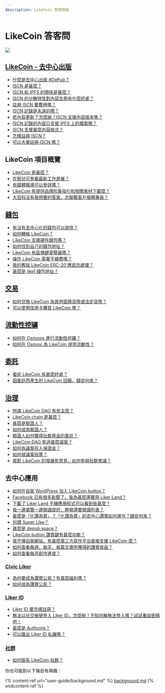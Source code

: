 ```yaml
---
description: LikeCoin 常見問題
---
```


# LikeCoin 答客問

![](.gitbook/assets/LikeCoin\_AD27\_Small\_Update-01.png)

## [LikeCoin - 去中心出版](./)

* [什麼是去中心出版 #DePub？](./)
* [ISCN 是甚麼？](guides/decentralized-publishing/what-is-iscn.md)
* [ISCN 和 IPFS 的關係是甚麼？](guides/decentralized-publishing/iscn-ipfs-relationship.md)
* [ISCN 的分散特性對內容生態有什麼好處？ ](guides/decentralized-publishing/benefits.md)
* [註冊 ISCN 要費用嗎？](guides/decentralized-publishing/what-is-iscn.md)
* [ISCN 記錄是永遠的嗎？](guides/decentralized-publishing/benefits.md)&#x20;
* [若內容更新了怎麼辦？ISCN 支援內容版本嗎？ ](guides/decentralized-publishing/what-is-iscn.md)
* [ISCN 記錄的內容只支援 IPFS 上的檔案嗎？ ](guides/decentralized-publishing/iscn-ipfs-relationship.md)
* [ISCN 支援甚麼內容格式？](guides/decentralized-publishing/content-type.md)
* [怎樣註冊 ISCN？ ](guides/decentralized-publishing/app.like.co.md)
* [可以大量註冊 ISCN 嗎？](guides/decentralized-publishing/iscn-batch-uploader.md)

## LikeCoin 項目概覽

* [LikeCoin 是甚麼？](./)
* [在那兒可參看最新工作進展？](updates.md)
* [有媒體報導可以參詳嗎？](guides/on-the-news.md)
* [LikeCoin 有提供品牌形象指引和相關素材下載麼？](branding.md)
* [大百科沒有我想要的答案，怎聯繫客戶服務專員？](faq.md#likecoin-qu-zhong-xin-chu-ban)

## [錢包](guides/wallet/)

* [有沒有去中心化的錢包可以提供？](guides/wallet/keplr/)
* [如何轉帳 LikeCoin？](guides/wallet/like-pay.md)
* [LikeCoin 支援硬件錢包嗎？](guides/wallet/hardware-wallet.md)
* [如何找到自己的錢包地址？](guides/wallet/wallet-address.md)
* [LikeCoin 有區塊鏈瀏覽器嗎？](guides/wallet/big-dipper.md)
* [操作 LikeCoin 需要手續費嗎？](guides/wallet/transaction-fee.md)
* [我的舊版 LikeCoin ERC-20 應該怎處理？](guides/wallet/migration/)
* [甚麼是 like1 錢包地址？](guides/wallet/like-address-prefix.md)

## [交易](guides/trade/)

* [如何兌換 LikeCoin 為其他密碼貨幣或法定貨幣？](guides/trade/)
* [可以使用信用卡購買 LikeCoin 嗎？](archive/archive/trade/trade-in-liquid.md)

## [流動性挖礦](faq.md#undefined)

* [如何在 Osmosis 進行流動性挖礦？](guides/liquidity/osmosis.md)
* [如何在 Osmosi 為 LikeCoin 提供流動性？](guides/liquidity/osmosis.md)

## [委託](guides/stake/)

* [委託 LikeCoin 有甚麼好處？](guides/stake/delegation-of-likecoin.md)
* [因委託而產生的 LikeCoin 回報，錢從何來？](guides/stake/where-comes-the-likecoin-rewards.md)

## [治理](guides/governance/)

* [所謂 LikeCoin DAO 有民主麼？](guides/governance/liquid-democracy.md)
* [LikeCoin chain 是甚麼？](guides/governance/likecoin-chain.md)
* [甚麼是驗證人？](guides/governance/what-is-a-validator/)
* [如何成為驗證人？](broken-reference)
* [驗證人如何獲得社群基金的委託？](guides/governance/what-is-a-validator/community-delegation.md)
* [LikeCoin DAO 有過甚麼議案？](guides/governance/proposals.md)
* [如何為議案存入保證金？](guides/governance/proposal-deposit.md)&#x20;
* [如何就議案投票？](guides/governance/direct-vote.md)
* [我對 LikeCoin 的發展有意見，如何參與社群會議？](guides/governance/community-call.md)

## 去中心應用

* [如何在自架 WordPress 加入 LikeCoin button？](user-guide/wordpress.md)
* [Facebook 已有很多新聞了，我為甚麼還要用 Liker Land？](user-guide/liker-land/)
* [下載了 Liker Land 手機應用程式可以看到些甚麼？](user-guide/liker-land/)
* [我一邊瀏覽一邊閱讀就好，幹嘛還要閱讀列表？](archive/archive/liker-land/reading-list.md)
* [甚麼是「化讚為賞」？「化讚為賞」的去中心讚賞如何運作？錢從何來？](user-guide/liker-land/like.md)
* [何謂 Super Like？](user-guide/liker-land/superlike.md)
* [甚麼是 depub.space？](user-guide/depub.space/)
* [LikeCoin button 讚賞鍵有甚麼功能？](user-guide/creator/)
* [我不懂自架網站，有甚麼第三方寫作平台直接支援 LikeCoin 麼？](user-guide/creator/blogging-platforms/)
* [如何查看每週、每天、每篇文章所獲得的讚賞收益？](user-guide/creatortools/rewards.md)
* [如何查看每月創作進度？](user-guide/creatortools/monthly-report.md)

### [Civic Liker](faq.md#civic-liker)

* [為何要成為讚賞公民？有甚麼福利嗎？](user-guide/civic-liker/rationale-and-benefits.md)
* [如何成為讚賞公民？](user-guide/civic-liker/be-a-civic-liker.md)

### [Liker ID](user-guide/liker-id/)

* [Liker ID 要怎樣註冊？](faq.md#liker-id)
* [無法以社交帳號登入 Liker ID，怎麼辦？不知何解無法登入嗎？試試重設密碼吧！](user-guide/liker-id/register/reset-password.md)
* [甚麼是 Authcore？](user-guide/liker-id/register/what-is-authcore.md)
* [可以匯出 Liker ID 私鑰嗎？](user-guide/liker-id/export-seed-words.md)

### [社群](guides/community/)

* [如何聯系 LikeCoin 社群？](faq.md#she-qun)

你也可能對以下條目有興趣：

{% content-ref url="user-guide/background.md" %}
[background.md](user-guide/background.md)
{% endcontent-ref %}
